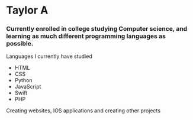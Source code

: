 # Taylor A

### Currently enrolled in college studying Computer science, and learning as much different programming languages as possible.

Languages I currently have studied
- HTML
- CSS
- Python
- JavaScript
- Swift
- PHP

Creating websites, IOS applications and creating other projects
